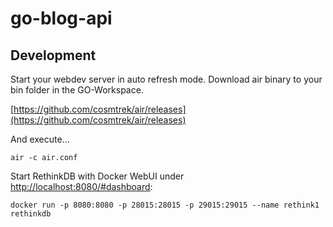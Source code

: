 # go-blog-api

## Development

Start your webdev server in auto refresh mode.
Download air binary to your bin folder in the GO-Workspace.

[https://github.com/cosmtrek/air/releases](https://github.com/cosmtrek/air/releases)

And execute...

    air -c air.conf

Start RethinkDB with Docker WebUI under [http://localhost:8080/#dashboard](http://localhost:8080/#dashboard):

    docker run -p 8080:8080 -p 28015:28015 -p 29015:29015 --name rethink1 rethinkdb